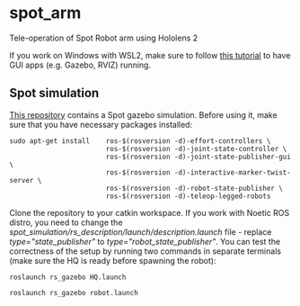 # spot_arm
Tele-operation of Spot Robot arm using Hololens 2

If you work on Windows with WSL2, make sure to follow [this tutorial](https://github.com/microsoft/mixed-reality-robot-interaction-demo/wiki/BuildingDemoFromSource#for-windows-installing-xserver) to have GUI apps (e.g. Gazebo, RVIZ) running.

## Spot simulation

[This repository](https://github.com/SoftServeSAG/spot_simulation/tree/spot_control) contains a Spot gazebo simulation. Before using it, make sure that you have necessary packages installed:
```
sudo apt-get install    ros-$(rosversion -d)-effort-controllers \
                        ros-$(rosversion -d)-joint-state-controller \
                        ros-$(rosversion -d)-joint-state-publisher-gui \
                        ros-$(rosversion -d)-interactive-marker-twist-server \ 
                        ros-$(rosversion -d)-robot-state-publisher \
                        ros-$(rosversion -d)-teleop-legged-robots
```
Clone the repository to your catkin workspace. If you work with Noetic ROS distro, you need to change the *spot_simulation/rs_description/launch/description.launch* file - replace *type="state_publisher"* to *type="robot_state_publisher"*. 
You can test the correctness of the setup by running two commands in separate terminals (make sure the HQ is ready before spawning the robot):
```
roslaunch rs_gazebo HQ.launch
```

```
roslaunch rs_gazebo robot.launch 
```

